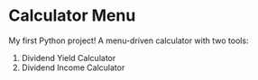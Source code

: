 # Calculator Menu

My first Python project! A menu-driven calculator with two tools:
1. Dividend Yield Calculator
2. Dividend Income Calculator
